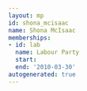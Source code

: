 ```yaml
---
layout: mp
id: shona_mcisaac
name: Shona McIsaac
memberships:
- id: lab
  name: Labour Party
  start: 
  end: '2010-03-30'
autogenerated: true
---
```


